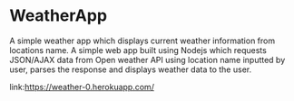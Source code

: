 # WeatherApp
A simple weather app which displays current weather information from locations name.
A simple web app built using Nodejs which requests JSON/AJAX data from Open weather API using location name inputted by user, parses the response and displays weather data to the user.

link:https://weather-0.herokuapp.com/
